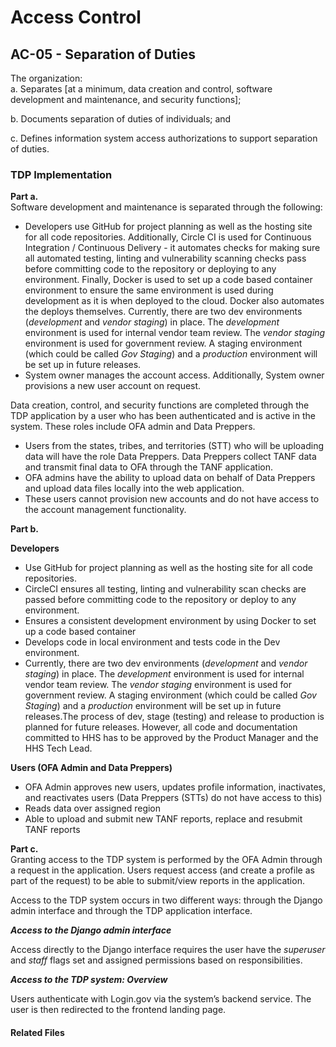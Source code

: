 # Access Control
## AC-05 - Separation of Duties

The organization:  
a. Separates [at a minimum, data creation and control, software development and maintenance, and security functions];

b. Documents separation of duties of individuals; and 

c. Defines information system access authorizations to support separation of duties.

### TDP Implementation

**Part a.**  
Software development and maintenance is separated through the following:
* Developers use GitHub for project planning as well as the hosting site for all code repositories.  Additionally, Circle CI is used for Continuous Integration / Continuous Delivery - it automates checks for making sure all automated testing, linting and vulnerability scanning checks pass before committing code to the repository or deploying to any environment.  Finally, Docker is used to set up a code based container environment to ensure the same environment is used during development as it is when deployed to the cloud.  Docker also automates the deploys themselves.  Currently, there are two dev environments (*development* and *vendor staging*) in place. The *development* environment is used for internal vendor team review. The *vendor staging* environment is used for government review.  A staging environment (which could be called *Gov Staging*) and a *production* environment will be set up in future releases.
* System owner manages the account access. Additionally, System owner provisions a new user account on request.

Data creation, control, and security functions are completed through the TDP application by a user who has been authenticated and is active in the system. These roles include OFA admin and Data Preppers. 
* Users from the states, tribes, and territories (STT) who will be uploading data will have the role Data Preppers.  Data Preppers collect TANF data and transmit final data to OFA through the TANF application.
* OFA admins have the ability to upload data on behalf of Data Preppers and upload data files locally into the web application. 
* These users cannot provision new accounts and do not have access to the account management functionality.

**Part b.**  

**Developers**  
  - Use GitHub for project planning as well as the hosting site for all code repositories.  
  - CircleCI ensures all testing, linting and vulnerability scan checks are passed before committing code to the repository or deploy to any environment.  
  - Ensures a consistent development environment by using Docker to set up a code based container 
  - Develops code in local environment and tests code in the Dev environment.
  - Currently, there are two dev environments (*development* and *vendor staging*) in place. The *development* environment is used for internal vendor team review. The *vendor staging* environment is used for government review.  A staging environment (which could be called *Gov Staging*) and a *production* environment will be set up in future releases.The process of dev, stage (testing) and release to production is planned for future releases.  However, all code and documentation committed to HHS has to be approved by the Product Manager and the HHS Tech Lead.  

**Users (OFA Admin and Data Preppers)**
  - OFA Admin approves new users, updates profile information, inactivates, and reactivates users (Data Preppers (STTs) do not have access to this)
  - Reads data over assigned region
  - Able to upload and submit new TANF reports, replace and resubmit TANF reports  

**Part c.**   
Granting access to the TDP system is performed by the OFA Admin through a request in the application.  Users request access (and create a profile as part of the request) to be able to submit/view reports in the application.

Access to the TDP system occurs in two different ways: through the Django admin interface and through the TDP application interface.  

***Access to the Django admin interface***  

Access directly to the Django interface requires the user have the *superuser* and *staff* flags set and assigned permissions based on responsibilities.  

***Access to the TDP system: Overview***  

Users authenticate with Login.gov via the system’s backend service. The user is then redirected to the frontend landing page.


#### Related Files
